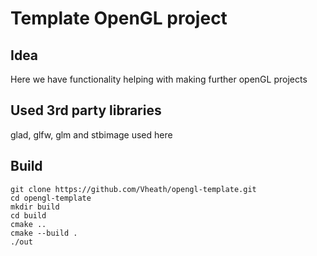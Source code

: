 # Template OpenGL project
## Idea
Here we have functionality helping with making further openGL projects
## Used 3rd party libraries
glad, glfw, glm and stbimage used here
## Build
```
git clone https://github.com/Vheath/opengl-template.git
cd opengl-template
mkdir build
cd build
cmake ..
cmake --build .
./out
```

